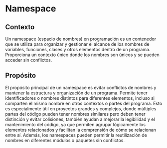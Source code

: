 # Namespace

## Contexto

Un namespace (espacio de nombres) en programación es un contenedor que se utiliza para organizar y gestionar el alcance de los nombres de variables, funciones, clases y otros elementos dentro de un programa. Proporciona un contexto único donde los nombres son únicos y se pueden acceder sin conflictos.

## Propósito

El propósito principal de un namespace es evitar conflictos de nombres y mantener la estructura y organización de un programa. Permite tener identificadores o nombres distintos para diferentes elementos, incluso si comparten el mismo nombre en otros contextos o partes del programa. Esto es especialmente útil en proyectos grandes y complejos, donde múltiples partes del código pueden tener nombres similares pero deben tener distinción y evitar colisiones, también ayudan a mejorar la legibilidad y el mantenimiento del código, ya que permiten agrupar lógicamente los elementos relacionados y facilitan la comprensión de cómo se relacionan entre sí. Además, los namespaces pueden permitir la reutilización de nombres en diferentes módulos o paquetes sin conflictos.
